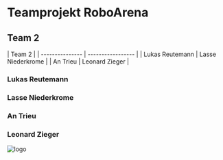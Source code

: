 # Teamprojekt RoboArena

## Team 2

| Team 2 |
| --------------- | ----------------- |
| Lukas Reutemann | Lasse Niederkrome |
| An Trieu        | Leonard Zieger    |


### Lukas Reutemann
### Lasse Niederkrome
### An Trieu
### Leonard Zieger

![logo](https://www.mobygames.com/images/covers/l/181687-paradroid-commodore-64-front-cover.jpg)